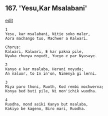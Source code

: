 
## 167.  'Yesu,Kar Msalabani'
[edit](https://docs.google.com/document/d/1fDhwO4fD79dP7Qp9SaOKeKo20k3Ze5sq/edit?mode=html)



    1
    Yesu, kar msalabani, Nitie soko maler, 
    Aora machango tuo, Machwer a Kalwari.

    Chorus:
    Kalwari, Kalwari, E kar pakna pile, 
    Nyaka chunya noyudi, Yueyo e par Nyasaye.

    2
    Kanyo e kar msalaba, Herani noyuda; 
    An naluor, to In in'on, Nimenya gi lerni.

    3
    Miya paro thoni, Ruoth, Kod rembi mochwerna; 
    Konya bed buti pile, Ni mon'ichik wuodha.

    4
    Ruodha, mond asiki Kanyo but msalaba, 
    Kakiyo be kageno, Biro mari, Ruodha.

